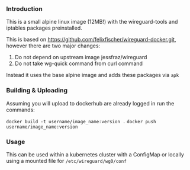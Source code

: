 ### Introduction

This is a small alpine linux image (12MB!) with the wireguard-tools and iptables packages preinstalled.

This is based on https://github.com/felixfischer/wireguard-docker.git, however there are two major changes:

1. Do not depend on upstream image jessfraz/wireguard
2. Do not take wg-quick command from curl command

Instead it uses the base alpine image and adds these packages via `apk`

### Building & Uploading

Assuming you will upload to dockerhub are already logged in run the commands:

`docker build -t username/image_name:version .`
`docker push username/image_name:version`

### Usage

This can be used within a kubernetes cluster with a ConfigMap or locally using a mounted file for `/etc/wireguard/wg0/conf`
